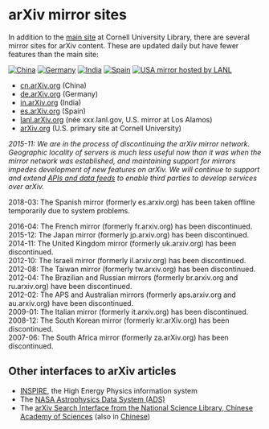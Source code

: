 arXiv mirror sites
==================

In addition to the [main site](http://arxiv.org) at Cornell University
Library, there are several mirror sites for arXiv content. These are
updated daily but have fewer features than the main site:

[![China](https://arxiv.org/icons/mirrors/cn.png)](http://cn.arxiv.org/)
[![Germany](https://arxiv.org/icons/mirrors/de.png)](http://de.arxiv.org/)
[![India](https://arxiv.org/icons/mirrors/in.png)](http://in.arxiv.org/)
[![Spain](https://arxiv.org/icons/mirrors/es.png)](http://es.arxiv.org/) [![USA mirror
hosted by LANL](https://arxiv.org/icons/mirrors/lanl.png)](http://lanl.arxiv.org/)

-   [cn.arXiv.org](http://cn.arxiv.org/) (China)
-   [de.arXiv.org](http://de.arxiv.org/) (Germany)
-   [in.arXiv.org](http://in.arxiv.org/) (India)
-   [es.arXiv.org](http://es.arxiv.org/) (Spain)
-   [lanl.arXiv.org](http://lanl.arxiv.org/) (née xxx.lanl.gov, U.S.
    mirror at Los Alamos)
-   [arXiv.org](http://arxiv.org/) (U.S. primary site at Cornell
    University)

*2015-11: We are in the process of discontinuing the arXiv mirror
network. Geographic locality of servers is much less useful now than it
was when the mirror network was established, and maintaining support for
mirrors impedes development of new features on arXiv. We will continue
to support and extend [APIs and data feeds](bulk_data.md) to enable third
parties to develop services over arXiv.*

2018-03: The Spanish mirror (formerly es.arxiv.org) has been taken
offline temporarily due to system problems.  

2016-04: The French mirror (formerly fr.arxiv.org) has been
discontinued.  
2015-12: The Japan mirror (formerly jp.arxiv.org) has been
discontinued.  
2014-11: The United Kingdom mirror (formerly uk.arxiv.org) has been
discontinued.  
2012-10: The Israeli mirror (formerly il.arxiv.org) has been
discontinued.  
2012-08: The Taiwan mirror (formerly tw.arxiv.org) has been
discontinued.  
2012-04: The Brazilian and Russian mirrors (formerly br.arxiv.org and
ru.arxiv.org) have been discontinued.  
2012-02: The APS and Australian mirrors (formerly aps.arxiv.org and
au.arxiv.org) have been discontinued.  
2009-01: The Italian mirror (formerly it.arxiv.org) has been
discontinued.  
2008-12: The South Korean mirror (formerly kr.arXiv.org) has been
discontinued.  
2007-06: The South Africa mirror (formerly za.arXiv.org) has been
discontinued.

Other interfaces to arXiv articles
----------------------------------

-   [INSPIRE](http://inspirehep.net/search?p=037:arxiv), the High Energy
    Physics information system
-   The [NASA Astrophysics Data System
    (ADS)](http://adsabs.harvard.edu/)
-   The [arXiv Search Interface from the National Science Library,
    Chinese Academy of Sciences](http://arxivsi.las.ac.cn/) (also in
    [Chinese](http://arxivsi.las.ac.cn/home.htm?locale=zh_CN))
